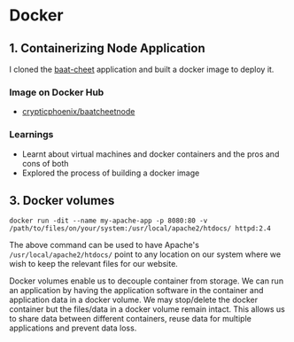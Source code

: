 # Docker
## 1. Containerizing Node Application
I cloned the [baat-cheet](https://github.com/KamandPrompt/baat-cheet) application and built a docker image to deploy it.
### Image on Docker Hub
- [crypticphoenix/baatcheetnode](https://hub.docker.com/repository/docker/crypticphoenix/baatcheetnode)
### Learnings
- Learnt about virtual machines and docker containers and the pros and cons of both
- Explored the process of building a docker image

## 3. Docker volumes
``docker run -dit --name my-apache-app -p 8080:80 -v /path/to/files/on/your/system:/usr/local/apache2/htdocs/ httpd:2.4``

The above command can be used to have Apache's `/usr/local/apache2/htdocs/` point to any location on our system where we wish to keep the relevant files for our website.

Docker volumes enable us to decouple container from storage. 
We can run an application by having the application software in the container and application data in a docker volume. 
We may stop/delete the docker container but the files/data in a docker volume remain intact. 
This allows us to share data between different containers, reuse data for multiple applications and prevent data loss.